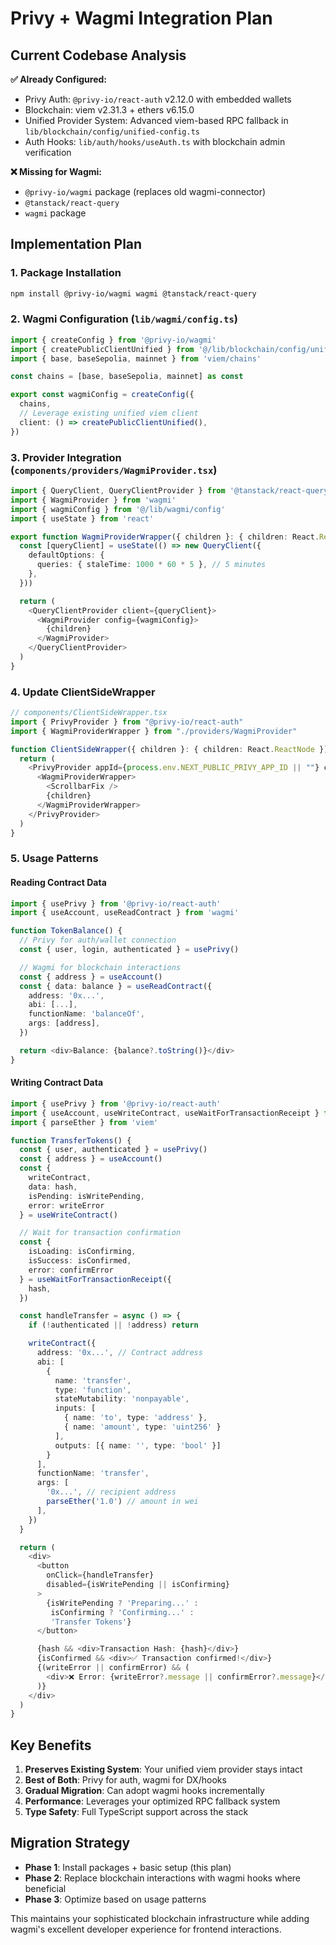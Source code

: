 # Privy + Wagmi Integration Plan

## Current Codebase Analysis

**✅ Already Configured:**
- Privy Auth: `@privy-io/react-auth` v2.12.0 with embedded wallets
- Blockchain: viem v2.31.3 + ethers v6.15.0
- Unified Provider System: Advanced viem-based RPC fallback in `lib/blockchain/config/unified-config.ts`
- Auth Hooks: `lib/auth/hooks/useAuth.ts` with blockchain admin verification

**❌ Missing for Wagmi:**
- `@privy-io/wagmi` package (replaces old wagmi-connector)
- `@tanstack/react-query`
- `wagmi` package

## Implementation Plan

### 1. Package Installation
```bash
npm install @privy-io/wagmi wagmi @tanstack/react-query
```

### 2. Wagmi Configuration (`lib/wagmi/config.ts`)
```typescript
import { createConfig } from '@privy-io/wagmi'
import { createPublicClientUnified } from '@/lib/blockchain/config/unified-config'
import { base, baseSepolia, mainnet } from 'viem/chains'

const chains = [base, baseSepolia, mainnet] as const

export const wagmiConfig = createConfig({
  chains,
  // Leverage existing unified viem client
  client: () => createPublicClientUnified(),
})
```

### 3. Provider Integration (`components/providers/WagmiProvider.tsx`)
```typescript
import { QueryClient, QueryClientProvider } from '@tanstack/react-query'
import { WagmiProvider } from 'wagmi'
import { wagmiConfig } from '@/lib/wagmi/config'
import { useState } from 'react'

export function WagmiProviderWrapper({ children }: { children: React.ReactNode }) {
  const [queryClient] = useState(() => new QueryClient({
    defaultOptions: {
      queries: { staleTime: 1000 * 60 * 5 }, // 5 minutes
    },
  }))

  return (
    <QueryClientProvider client={queryClient}>
      <WagmiProvider config={wagmiConfig}>
        {children}
      </WagmiProvider>
    </QueryClientProvider>
  )
}
```

### 4. Update ClientSideWrapper
```typescript
// components/ClientSideWrapper.tsx
import { PrivyProvider } from "@privy-io/react-auth"
import { WagmiProviderWrapper } from "./providers/WagmiProvider"

function ClientSideWrapper({ children }: { children: React.ReactNode }) {
  return (
    <PrivyProvider appId={process.env.NEXT_PUBLIC_PRIVY_APP_ID || ""} config={{...}}>
      <WagmiProviderWrapper>
        <ScrollbarFix />
        {children}
      </WagmiProviderWrapper>
    </PrivyProvider>
  )
}
```

### 5. Usage Patterns

#### Reading Contract Data
```typescript
import { usePrivy } from '@privy-io/react-auth'
import { useAccount, useReadContract } from 'wagmi'

function TokenBalance() {
  // Privy for auth/wallet connection
  const { user, login, authenticated } = usePrivy()

  // Wagmi for blockchain interactions
  const { address } = useAccount()
  const { data: balance } = useReadContract({
    address: '0x...',
    abi: [...],
    functionName: 'balanceOf',
    args: [address],
  })

  return <div>Balance: {balance?.toString()}</div>
}
```

#### Writing Contract Data
```typescript
import { usePrivy } from '@privy-io/react-auth'
import { useAccount, useWriteContract, useWaitForTransactionReceipt } from 'wagmi'
import { parseEther } from 'viem'

function TransferTokens() {
  const { user, authenticated } = usePrivy()
  const { address } = useAccount()
  const {
    writeContract,
    data: hash,
    isPending: isWritePending,
    error: writeError
  } = useWriteContract()

  // Wait for transaction confirmation
  const {
    isLoading: isConfirming,
    isSuccess: isConfirmed,
    error: confirmError
  } = useWaitForTransactionReceipt({
    hash,
  })

  const handleTransfer = async () => {
    if (!authenticated || !address) return

    writeContract({
      address: '0x...', // Contract address
      abi: [
        {
          name: 'transfer',
          type: 'function',
          stateMutability: 'nonpayable',
          inputs: [
            { name: 'to', type: 'address' },
            { name: 'amount', type: 'uint256' }
          ],
          outputs: [{ name: '', type: 'bool' }]
        }
      ],
      functionName: 'transfer',
      args: [
        '0x...', // recipient address
        parseEther('1.0') // amount in wei
      ],
    })
  }

  return (
    <div>
      <button
        onClick={handleTransfer}
        disabled={isWritePending || isConfirming}
      >
        {isWritePending ? 'Preparing...' :
         isConfirming ? 'Confirming...' :
         'Transfer Tokens'}
      </button>

      {hash && <div>Transaction Hash: {hash}</div>}
      {isConfirmed && <div>✅ Transaction confirmed!</div>}
      {(writeError || confirmError) && (
        <div>❌ Error: {writeError?.message || confirmError?.message}</div>
      )}
    </div>
  )
}
```

## Key Benefits

1. **Preserves Existing System**: Your unified viem provider stays intact
2. **Best of Both**: Privy for auth, wagmi for DX/hooks
3. **Gradual Migration**: Can adopt wagmi hooks incrementally
4. **Performance**: Leverages your optimized RPC fallback system
5. **Type Safety**: Full TypeScript support across the stack

## Migration Strategy

- **Phase 1**: Install packages + basic setup (this plan)
- **Phase 2**: Replace blockchain interactions with wagmi hooks where beneficial
- **Phase 3**: Optimize based on usage patterns

This maintains your sophisticated blockchain infrastructure while adding wagmi's excellent developer experience for frontend interactions.